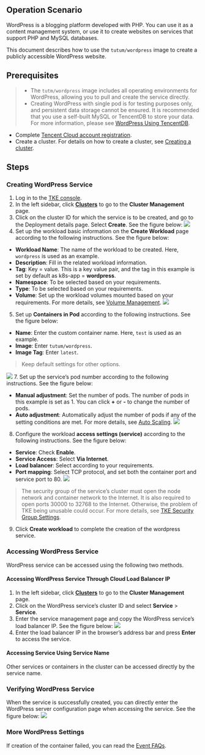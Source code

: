 ## Operation Scenario
WordPress is a blogging platform developed with PHP. You can use it as a content management system, or use it to create websites on services that support PHP and MySQL databases.

This document describes how to use the `tutum/wordpress` image to create a publicly accessible WordPress website.


##  Prerequisites
>
>- The `tutm/wordpress` image includes all operating environments for WordPress, allowing you to pull and create the service directly.
>- Creating WordPress with single pod is for testing purposes only, and persistent data storage cannot be ensured. It is recommended that you use a self-built MySQL or TencentDB to store your data. For more information, please see [WordPress Using TencentDB](/doc/product/457/7447). 
>
- Complete [Tencent Cloud account registration](https://intl.cloud.tencent.com/register).
- Create a cluster. For details on how to create a cluster, see [Creating a cluster](https://intl.cloud.tencent.com/document/product/457/30637).

## Steps
### Creating WordPress Service
1. Log in to the [TKE console](https://console.cloud.tencent.com/tke2).
2. In the left sidebar, click **[Clusters](https://console.cloud.tencent.com/tke2/cluster)** to go to the **Cluster Management** page.
3. Click on the cluster ID for which the service is to be created, and go to the Deployment details page. Select **Create**. See the figure below:
![](https://main.qcloudimg.com/raw/1e32ac2e0e8d99315305f1b55034d691.png)
4. Set up the workload basic information on the **Create Workload** page according to the following instructions. See the figure below:
 - **Workload Name**: The name of the workload to be created. Here, `wordpress` is used as an example.
 - **Description**: Fill in the related workload information.
 - **Tag**: Key = value. This is a key value pair, and the tag in this example is set by default as k8s-app = **wordpress**.
 - **Namespace**: To be selected based on your requirements.
 - **Type**: To be selected based on your requirements.
 - **Volume**: Set up the workload volumes mounted based on your requirements. For more details, see [Volume Management](https://intl.cloud.tencent.com/document/product/457/30678).
 ![](https://main.qcloudimg.com/raw/a1c6b34a108a7a24d3f22e7048dec3ef.png)
5. Set up **Containers in Pod** according to the following instructions. See the figure below:
 - **Name**: Enter the custom container name. Here, `test` is used as an example.
 - **Image**: Enter `tutum/wordpress`.
 - **Image Tag**: Enter `latest`.
 > Keep default settings for other options.
 >
![](https://main.qcloudimg.com/raw/18950bd97ef30b63672cbc080e414b44.png)
7. Set up the service’s pod number according to the following instructions. See the figure below:
 - **Manual adjustment**: Set the number of pods. The number of pods in this example is set as 1. You can click **+** or **-** to change the number of pods.
 - **Auto adjustment**: Automatically adjust the number of pods if any of the setting conditions are met. For more details, see [Auto Scaling](https://intl.cloud.tencent.com/document/product/457/32424).
 ![](https://main.qcloudimg.com/raw/649c9a62a29a77d09451e6d0dc487d58.png)
8. Configure the workload **access settings (service)** according to the following instructions. See the figure below:
 - **Service**: Check **Enable**.
 - **Service Access**: Select **Via Internet**.
 - **Load balancer**: Select according to your requirements.
 - **Port mapping**: Select TCP protocol, and set both the container port and service port to 80.
 ![](https://main.qcloudimg.com/raw/be7ada723be03bb14f9d528aa15a0f58.png)
> The security group of the service’s cluster must open the node network and container network to the Internet. It is also required to open ports 30000 to 32768 to the Internet. Otherwise, the problem of TKE being unusable could occur. For more details, see [TKE Security Group Settings](https://intl.cloud.tencent.com/document/product/457/9084).
9. Click **Create workload** to complete the creation of the wordpress service.


### Accessing WordPress Service

WordPress service can be accessed using the following two methods.

#### Accessing WordPress Service Through Cloud Load Balancer IP
1. In the left sidebar, click **[Clusters](https://console.cloud.tencent.com/tke2/cluster)** to go to the **Cluster Management** page.
2. Click on the WordPress service’s cluster ID and select **Service** > **Service**.
3. Enter the service management page and copy the WordPress service’s load balancer IP. See the figure below:
![](https://main.qcloudimg.com/raw/8a8ea1dc181ab31660313ed0883bc980.png)
4. Enter the load balancer IP in the browser’s address bar and press **Enter** to access the service.

#### Accessing Service Using Service Name
Other services or containers in the cluster can be accessed directly by the service name.

### Verifying WordPress Service
When the service is successfully created, you can directly enter the WordPress server configuration page when accessing the service. See the figure below:
![](https://main.qcloudimg.com/raw/4ccbffc42a7f9381e2595175ea32be65.png)

### More WordPress Settings
If creation of the container failed, you can read the [Event FAQs](https://intl.cloud.tencent.com/document/product/457/8187).


